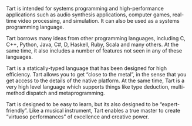 Tart is intended for systems programming and high-performance applications such as audio synthesis applications, computer games, real-time video processing, and simulation. It can also be used as a systems programming language.

Tart borrows many ideas from other programming languages, including C, C++, Python, Java, C#, D, Haskell, Ruby, Scala and many others. At the same time, it also includes a number of features not seen in any of these languages.

Tart is a statically-typed language that has been designed for high efficiency. Tart allows you to get “close to the metal”, in the sense that you get access to the details of the native platform. At the same time, Tart is a very high level language which supports things like type deduction, multi-method dispatch and metaprogramming.

Tart is designed to be easy to learn, but its also designed to be “expert-friendly”. Like a musical instrument, Tart enables a true master to create “virtuoso performances” of excellence and creative power.